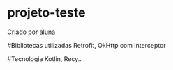 # projeto-teste
Criado por aluna

#Bibliotecas utilizadas
Retrofit, OkHttp com Interceptor

#Tecnologia
Kotlin, Recy..
